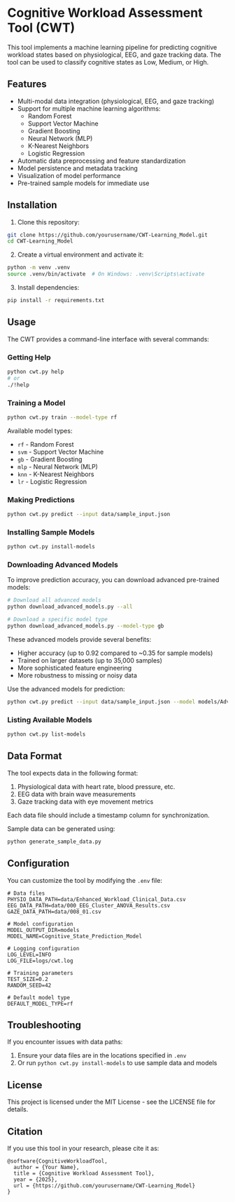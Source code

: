 # Cognitive Workload Assessment Tool (CWT)

This tool implements a machine learning pipeline for predicting cognitive workload states based on physiological, EEG, and gaze tracking data. The tool can be used to classify cognitive states as Low, Medium, or High.

## Features

- Multi-modal data integration (physiological, EEG, and gaze tracking)
- Support for multiple machine learning algorithms:
  - Random Forest
  - Support Vector Machine
  - Gradient Boosting
  - Neural Network (MLP)
  - K-Nearest Neighbors
  - Logistic Regression
- Automatic data preprocessing and feature standardization
- Model persistence and metadata tracking
- Visualization of model performance
- Pre-trained sample models for immediate use

## Installation

1. Clone this repository:

```bash
git clone https://github.com/yourusername/CWT-Learning_Model.git
cd CWT-Learning_Model
```

2. Create a virtual environment and activate it:

```bash
python -m venv .venv
source .venv/bin/activate  # On Windows: .venv\Scripts\activate
```

3. Install dependencies:

```bash
pip install -r requirements.txt
```

## Usage

The CWT provides a command-line interface with several commands:

### Getting Help

```bash
python cwt.py help
# or
./!help
```

### Training a Model

```bash
python cwt.py train --model-type rf
```

Available model types:

- `rf` - Random Forest
- `svm` - Support Vector Machine
- `gb` - Gradient Boosting
- `mlp` - Neural Network (MLP)
- `knn` - K-Nearest Neighbors
- `lr` - Logistic Regression

### Making Predictions

```bash
python cwt.py predict --input data/sample_input.json
```

### Installing Sample Models

```bash
python cwt.py install-models
```

### Downloading Advanced Models

To improve prediction accuracy, you can download advanced pre-trained models:

```bash
# Download all advanced models
python download_advanced_models.py --all

# Download a specific model type
python download_advanced_models.py --model-type gb
```

These advanced models provide several benefits:

- Higher accuracy (up to 0.92 compared to ~0.35 for sample models)
- Trained on larger datasets (up to 35,000 samples)
- More sophisticated feature engineering
- More robustness to missing or noisy data

Use the advanced models for prediction:

```bash
python cwt.py predict --input data/sample_input.json --model models/Advanced_gb_model.joblib --scaler models/Advanced_gb_scaler.joblib
```

### Listing Available Models

```bash
python cwt.py list-models
```

## Data Format

The tool expects data in the following format:

1. Physiological data with heart rate, blood pressure, etc.
2. EEG data with brain wave measurements
3. Gaze tracking data with eye movement metrics

Each data file should include a timestamp column for synchronization.

Sample data can be generated using:

```bash
python generate_sample_data.py
```

## Configuration

You can customize the tool by modifying the `.env` file:

```
# Data files
PHYSIO_DATA_PATH=data/Enhanced_Workload_Clinical_Data.csv
EEG_DATA_PATH=data/000_EEG_Cluster_ANOVA_Results.csv
GAZE_DATA_PATH=data/008_01.csv

# Model configuration
MODEL_OUTPUT_DIR=models
MODEL_NAME=Cognitive_State_Prediction_Model

# Logging configuration
LOG_LEVEL=INFO
LOG_FILE=logs/cwt.log

# Training parameters
TEST_SIZE=0.2
RANDOM_SEED=42

# Default model type
DEFAULT_MODEL_TYPE=rf
```

## Troubleshooting

If you encounter issues with data paths:

1. Ensure your data files are in the locations specified in `.env`
2. Or run `python cwt.py install-models` to use sample data and models

## License

This project is licensed under the MIT License - see the LICENSE file for details.

## Citation

If you use this tool in your research, please cite it as:

```
@software{CognitiveWorkloadTool,
  author = {Your Name},
  title = {Cognitive Workload Assessment Tool},
  year = {2025},
  url = {https://github.com/yourusername/CWT-Learning_Model}
}
```

